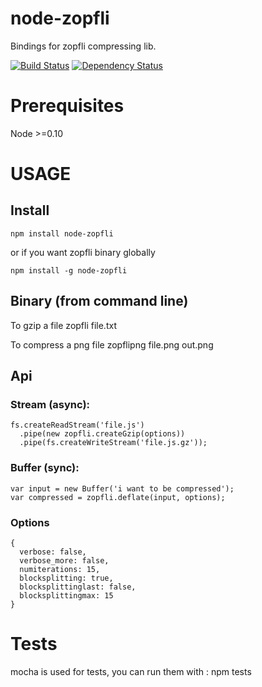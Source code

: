 node-zopfli
===========

Bindings for zopfli compressing lib.

[![Build Status](https://secure.travis-ci.org/pierreinglebert/node-zopfli.png)](http://travis-ci.org/pierreinglebert/node-zopfli) [![Dependency Status](https://gemnasium.com/pierreinglebert/node-zopfli.png)](https://gemnasium.com/pierreinglebert/node-zopfli)

# Prerequisites

Node >=0.10

# USAGE

## Install
    npm install node-zopfli

or if you want zopfli binary globally

    npm install -g node-zopfli

## Binary (from command line)
To gzip a file
    zopfli file.txt

To compress a png file
    zopflipng file.png out.png

## Api
### Stream (async):
    fs.createReadStream('file.js')
      .pipe(new zopfli.createGzip(options))
      .pipe(fs.createWriteStream('file.js.gz'));

### Buffer (sync):
	var input = new Buffer('i want to be compressed');
    var compressed = zopfli.deflate(input, options);

### Options 
    {
      verbose: false,
      verbose_more: false,
      numiterations: 15,
      blocksplitting: true,
      blocksplittinglast: false,
      blocksplittingmax: 15
    }

# Tests
mocha is used for tests, you can run them with :
    npm tests